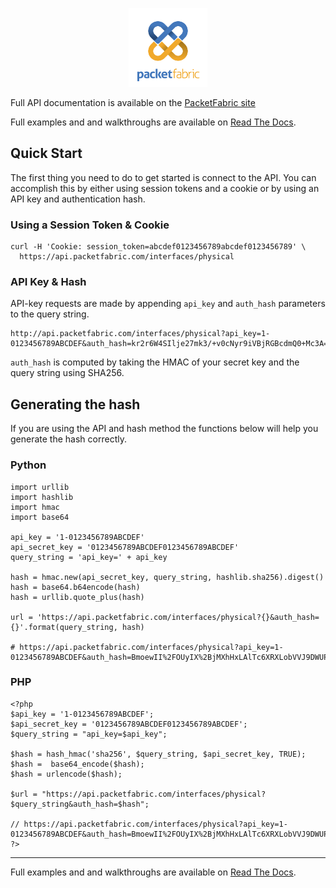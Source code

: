 <p align="center"><img src="logo.png?raw=true" alt="PacketFabric logo" height="25%" width="25%"></p>

Full API documentation is available on the [PacketFabric site](https://docs.packetfabric.com/api/)

Full examples and and walkthroughs are available on [Read The Docs](http://packetfabric-rest-api-examples.readthedocs.io/en/latest/).

## Quick Start

The first thing you need to do to get started is connect to the API. You can accomplish
this by either using session tokens and a cookie or by using an API key and authentication hash.

### Using a Session Token & Cookie ###

```
curl -H 'Cookie: session_token=abcdef0123456789abcdef0123456789' \
  https://api.packetfabric.com/interfaces/physical
```

### API Key & Hash ###

API-key requests are made by appending `api_key` and `auth_hash` parameters to the query string.

```
http://api.packetfabric.com/interfaces/physical?api_key=1-0123456789ABCDEF&auth_hash=kr2r6W4SIlje27mk3/+v0cNyr9iVBjRGBcdmQ0+Mc3A=
```

`auth_hash` is computed by taking the HMAC of your secret key and the query string using SHA256.

## Generating the hash

If you are using the API and hash method the functions below will help you generate the hash correctly.

### Python ###

```
import urllib
import hashlib
import hmac
import base64

api_key = '1-0123456789ABCDEF'
api_secret_key = '0123456789ABCDEF0123456789ABCDEF'
query_string = 'api_key=' + api_key

hash = hmac.new(api_secret_key, query_string, hashlib.sha256).digest()
hash = base64.b64encode(hash)
hash = urllib.quote_plus(hash)

url = 'https://api.packetfabric.com/interfaces/physical?{}&auth_hash={}'.format(query_string, hash)

# https://api.packetfabric.com/interfaces/physical?api_key=1-0123456789ABCDEF&auth_hash=BmoewII%2FOUyIX%2BjMXhHxLAlTc6XRXLobVVJ9DWUPP3Y%3D
```

### PHP ###

```
<?php
$api_key = '1-0123456789ABCDEF';
$api_secret_key = '0123456789ABCDEF0123456789ABCDEF';
$query_string = "api_key=$api_key";

$hash = hash_hmac('sha256', $query_string, $api_secret_key, TRUE);
$hash =  base64_encode($hash);
$hash = urlencode($hash);

$url = "https://api.packetfabric.com/interfaces/physical?$query_string&auth_hash=$hash";

// https://api.packetfabric.com/interfaces/physical?api_key=1-0123456789ABCDEF&auth_hash=BmoewII%2FOUyIX%2BjMXhHxLAlTc6XRXLobVVJ9DWUPP3Y%3D
?>
```

---

Full examples and and walkthroughs are available on [Read The Docs](http://packetfabric-rest-api-examples.readthedocs.io/en/latest/).
